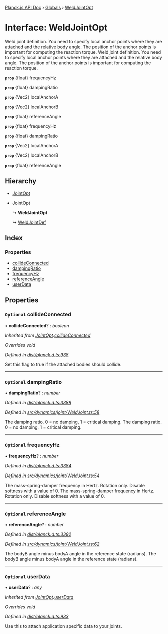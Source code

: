 [Planck.js API Doc](../README.md) › [Globals](../globals.md) › [WeldJointOpt](weldjointopt.md)

# Interface: WeldJointOpt

Weld joint definition. You need to specify local anchor points where they are
attached and the relative body angle. The position of the anchor points is
important for computing the reaction torque.
Weld joint definition. You need to specify local anchor points where they are
attached and the relative body angle. The position of the anchor points is
important for computing the reaction torque.

**`prop`** {float} frequencyHz

**`prop`** {float} dampingRatio

**`prop`** {Vec2} localAnchorA

**`prop`** {Vec2} localAnchorB

**`prop`** {float} referenceAngle

**`prop`** {float} frequencyHz

**`prop`** {float} dampingRatio

**`prop`** {Vec2} localAnchorA

**`prop`** {Vec2} localAnchorB

**`prop`** {float} referenceAngle

## Hierarchy

* [JointOpt](jointopt.md)

* JointOpt

  ↳ **WeldJointOpt**

  ↳ [WeldJointDef](weldjointdef.md)

## Index

### Properties

* [collideConnected](weldjointopt.md#optional-collideconnected)
* [dampingRatio](weldjointopt.md#optional-dampingratio)
* [frequencyHz](weldjointopt.md#optional-frequencyhz)
* [referenceAngle](weldjointopt.md#optional-referenceangle)
* [userData](weldjointopt.md#optional-userdata)

## Properties

### `Optional` collideConnected

• **collideConnected**? : *boolean*

*Inherited from [JointOpt](jointopt.md).[collideConnected](jointopt.md#optional-collideconnected)*

*Overrides void*

*Defined in [dist/planck.d.ts:938](https://github.com/shakiba/planck.js/blob/6a5d3be/dist/planck.d.ts#L938)*

Set this flag to true if the attached bodies
should collide.

___

### `Optional` dampingRatio

• **dampingRatio**? : *number*

*Defined in [dist/planck.d.ts:3388](https://github.com/shakiba/planck.js/blob/6a5d3be/dist/planck.d.ts#L3388)*

*Defined in [src/dynamics/joint/WeldJoint.ts:58](https://github.com/shakiba/planck.js/blob/6a5d3be/src/dynamics/joint/WeldJoint.ts#L58)*

The damping ratio. 0 = no damping, 1 = critical damping.
The damping ratio. 0 = no damping, 1 = critical damping.

___

### `Optional` frequencyHz

• **frequencyHz**? : *number*

*Defined in [dist/planck.d.ts:3384](https://github.com/shakiba/planck.js/blob/6a5d3be/dist/planck.d.ts#L3384)*

*Defined in [src/dynamics/joint/WeldJoint.ts:54](https://github.com/shakiba/planck.js/blob/6a5d3be/src/dynamics/joint/WeldJoint.ts#L54)*

The mass-spring-damper frequency in Hertz. Rotation only. Disable softness
with a value of 0.
The mass-spring-damper frequency in Hertz. Rotation only. Disable softness
with a value of 0.

___

### `Optional` referenceAngle

• **referenceAngle**? : *number*

*Defined in [dist/planck.d.ts:3392](https://github.com/shakiba/planck.js/blob/6a5d3be/dist/planck.d.ts#L3392)*

*Defined in [src/dynamics/joint/WeldJoint.ts:62](https://github.com/shakiba/planck.js/blob/6a5d3be/src/dynamics/joint/WeldJoint.ts#L62)*

The bodyB angle minus bodyA angle in the reference state (radians).
The bodyB angle minus bodyA angle in the reference state (radians).

___

### `Optional` userData

• **userData**? : *any*

*Inherited from [JointOpt](jointopt.md).[userData](jointopt.md#optional-userdata)*

*Overrides void*

*Defined in [dist/planck.d.ts:933](https://github.com/shakiba/planck.js/blob/6a5d3be/dist/planck.d.ts#L933)*

Use this to attach application specific data to your joints.
